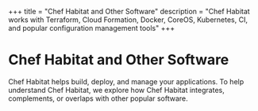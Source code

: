 +++
title = "Chef Habitat and Other Software"
description = "Chef Habitat works with Terraform, Cloud Formation, Docker, CoreOS, Kubernetes, CI, and popular configuration management tools"
+++

# <a name="installing-packages" id="installing-packages" data-magellan-target="installing-packages">Chef Habitat and Other Software</a>
Chef Habitat helps build, deploy, and manage your applications. To help understand Chef Habitat, we explore how Chef Habitat integrates, complements, or overlaps with other popular software.

